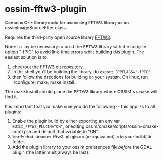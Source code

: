 # ossim-fftw3-plugin
Contains C++ library code for accessing FFTW3 library as an ossimImageSourceFilter class.

Requires the third-party open source library [FFTW3](https://www.fftw.org "FFTW3's Homepage").

Note: It may be necessary to build the FFTW3 library with the compile option "-fPIC" to avoid link-time errors while building this plugin. The easiest solution is to:

1. checkout the [FFTW3 git repository](https://github.com/FFTW/fftw3 "FFTW3 on GitHub"), 
2. in the shell you'll be building the library, do `export CPPFLAGS="-fPIC"`
3. then follow the directions for building on your system. On linux, run ./configure; make; make install.

The make install should place the FFTW3 library where OSSIM's cmake will find it. 

It is important that you make sure you do the following -- this applies to all plugins:

1. Enable the plugin build by either exporting an env var `BUILD_FFTW3_PLUGIN="ON"`, or editing ossim/cmake/scripts/ossim-cmake-config.sh and default that variable to "ON".
2. Verify that libossim-fftw3-plugin.so (or equivalent) is in your build/lib folder.
3. Add the plugin library to your ossim preferences file _before_ the GDAL plugin (the latter must always be last).
